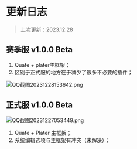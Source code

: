 # 更新日志

> 上次更新：2023.12.28





## 赛季服 v1.0.0 Beta

1. Quafe + plater主框架；
2. 区别于正式服的地方在于减少了很多不必要的插件；

![QQ截图20231228153642.png](https://s2.loli.net/2023/12/28/eHa1I7NlgxoK9AT.png)



## 正式服 v1.0.0 Beta

![QQ截图20231227053449.png](https://s2.loli.net/2023/12/27/6vqb7eGVu3JUizC.png)

1. Quafe + Plater 主框架；
2. 系统编辑选项与主框架有冲突（未解决）；